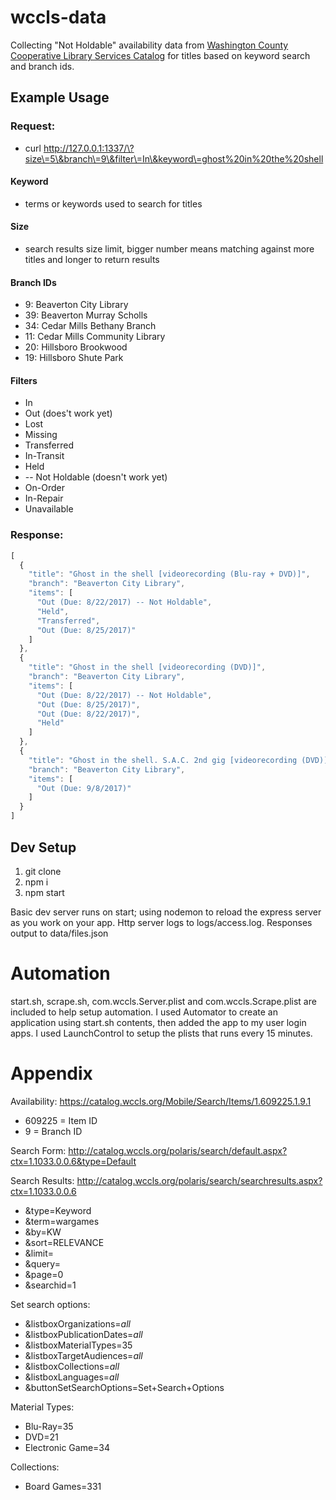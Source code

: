 # wccls-data

Collecting "Not Holdable" availability data from [Washington County Cooperative Library Services Catalog](https://catalog.wccls.org/) for titles based on keyword search and branch ids.

## Example Usage

### Request:
* curl http://127.0.0.1:1337/\?size\=5\&branch\=9\&filter\=In\&keyword\=ghost%20in%20the%20shell

#### Keyword
* terms or keywords used to search for titles

#### Size
* search results size limit, bigger number means matching against more titles and longer to return results

#### Branch IDs
* 9: Beaverton City Library
* 39: Beaverton Murray Scholls
* 34: Cedar Mills Bethany Branch
* 11: Cedar Mills Community Library
* 20: Hillsboro Brookwood
* 19: Hillsboro Shute Park

#### Filters
* In
* Out (does't work yet)
* Lost
* Missing
* Transferred
* In-Transit
* Held
* -- Not Holdable (doesn't work yet)
* On-Order
* In-Repair
* Unavailable

### Response:
```javascript
[
  {
    "title": "Ghost in the shell [videorecording (Blu-ray + DVD)]",
    "branch": "Beaverton City Library",
    "items": [
      "Out (Due: 8/22/2017) -- Not Holdable",
      "Held",
      "Transferred",
      "Out (Due: 8/25/2017)"
    ]
  },
  {
    "title": "Ghost in the shell [videorecording (DVD)]",
    "branch": "Beaverton City Library",
    "items": [
      "Out (Due: 8/22/2017) -- Not Holdable",
      "Out (Due: 8/25/2017)",
      "Out (Due: 8/22/2017)",
      "Held"
    ]
  },
  {
    "title": "Ghost in the shell. S.A.C. 2nd gig [videorecording (DVD)] : [season two]",
    "branch": "Beaverton City Library",
    "items": [
      "Out (Due: 9/8/2017)"
    ]
  }
]
```

## Dev Setup

1. git clone
1. npm i
1. npm start

Basic dev server runs on start; using nodemon to reload the express server as you work on your app.  Http server logs to logs/access.log.  Responses output to data/files.json

# Automation
start.sh, scrape.sh, com.wccls.Server.plist and com.wccls.Scrape.plist are included to help setup automation.  I used Automator to create an application using start.sh contents, then added the app to my user login apps.  I used LaunchControl to setup the plists that runs every 15 minutes.

# Appendix

Availability:
https://catalog.wccls.org/Mobile/Search/Items/1.609225.1.9.1

* 609225 = Item ID
* 9 = Branch ID

Search Form: http://catalog.wccls.org/polaris/search/default.aspx?ctx=1.1033.0.0.6&type=Default

Search Results: http://catalog.wccls.org/polaris/search/searchresults.aspx?ctx=1.1033.0.0.6
* &type=Keyword
* &term=wargames
* &by=KW
* &sort=RELEVANCE
* &limit=
* &query=
* &page=0
* &searchid=1

Set search options:  
* &listboxOrganizations=_all_
* &listboxPublicationDates=_all_
* &listboxMaterialTypes=35
* &listboxTargetAudiences=_all_
* &listboxCollections=_all_
* &listboxLanguages=_all_
* &buttonSetSearchOptions=Set+Search+Options

Material Types:
* Blu-Ray=35
* DVD=21
* Electronic Game=34

Collections:
* Board Games=331
